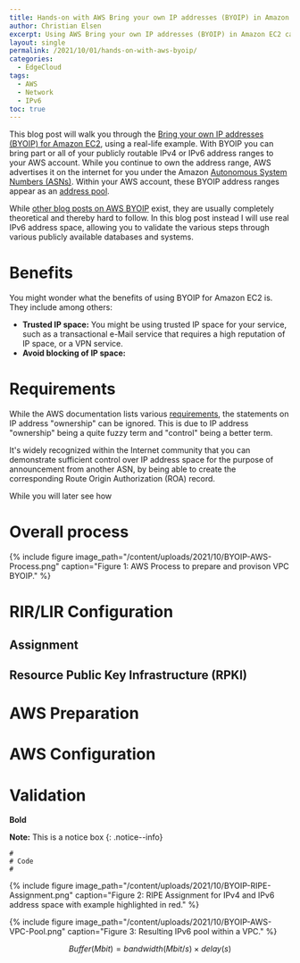 ```yaml
---
title: Hands-on with AWS Bring your own IP addresses (BYOIP) in Amazon EC2
author: Christian Elsen
excerpt: Using AWS Bring your own IP addresses (BYOIP) in Amazon EC2 capability with a real life example of an IPv6 prefix, showing provisioning and troubleshooting steps.
layout: single
permalink: /2021/10/01/hands-on-with-aws-byoip/
categories:
  - EdgeCloud
tags:
  - AWS
  - Network
  - IPv6
toc: true
---
```


This blog post will walk you through the [Bring your own IP addresses (BYOIP) for Amazon EC2](https://docs.aws.amazon.com/AWSEC2/latest/UserGuide/ec2-byoip.html), using a real-life example. With BYOIP you can bring part or all of your publicly routable IPv4 or IPv6 address ranges to your AWS account. While you continue to own the address range, AWS advertises it on the internet for you under the Amazon [Autonomous System Numbers (ASNs)](https://en.wikipedia.org/wiki/Autonomous_system_(Internet)). Within your AWS account, these BYOIP address ranges appear as an [address pool](https://docs.aws.amazon.com/vpc/latest/userguide/vpc-ip-addressing.html).

While [other blog posts on AWS BYOIP](https://aws.amazon.com/blogs/networking-and-content-delivery/introducing-bring-your-own-ip-byoip-for-amazon-vpc/) exist, they are usually completely theoretical and thereby hard to follow. In this blog post instead I will use real IPv6 address space, allowing you to validate the various steps through various publicly available databases and systems.

# Benefits

You might wonder what the benefits of using BYOIP for Amazon EC2 is. They include among others:

* **Trusted IP space:** You might be using trusted IP space for your service, such as a transactional e-Mail service that requires a high reputation of IP space, or a VPN service.
* **Avoid blocking of IP space:** 

# Requirements

While the AWS documentation lists various [requirements](https://docs.aws.amazon.com/AWSEC2/latest/UserGuide/ec2-byoip.html#byoip-requirements), the statements on IP address "ownership" can be ignored. This is due to IP address "ownership" being a quite fuzzy term and "control" being a better term.

It's widely recognized within the Internet community that you can demonstrate sufficient control over IP address space for the purpose of announcement from another ASN, by being able to create the corresponding Route Origin Authorization (ROA) record.

While you will later see how

# Overall process

{% include figure image_path="/content/uploads/2021/10/BYOIP-AWS-Process.png" caption="Figure 1: AWS Process to prepare and provison VPC BYOIP." %}


# RIR/LIR Configuration

## Assignment

## Resource Public Key Infrastructure (RPKI)

# AWS Preparation

# AWS Configuration

# Validation

**Bold**

**Note:** This is a notice box
{: .notice--info}

```
#
# Code
#

```

{% include figure image_path="/content/uploads/2021/10/BYOIP-RIPE-Assignment.png" caption="Figure 2: RIPE Assignment for IPv4 and IPv6 address space with example highlighted in red." %}


{% include figure image_path="/content/uploads/2021/10/BYOIP-AWS-VPC-Pool.png" caption="Figure 3: Resulting IPv6 pool within a VPC." %}



$$
   Buffer (Mbit) = bandwidth (Mbit/s) × delay (s)
$$
